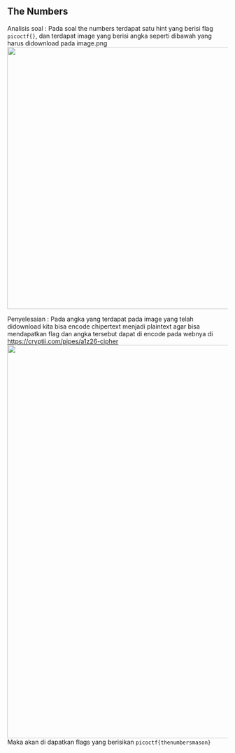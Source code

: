 ## The Numbers

Analisis soal : 
Pada soal the numbers terdapat satu hint yang berisi flag ```picoctf{}```, dan terdapat image yang berisi angka seperti dibawah yang harus didownload pada
image.png
<img src="https://github.com/Naraduhita/kripto-picoctf-writeup/assets/96894117/86230d1f-6270-4d13-9d20-1d19df918a6d" height="600" />

Penyelesaian : 
Pada angka yang terdapat pada image yang telah didownload kita bisa encode chipertext menjadi plaintext agar bisa mendapatkan flag dan angka tersebut dapat di encode pada webnya di https://cryptii.com/pipes/a1z26-cipher
<img src="https://github.com/Naraduhita/kripto-picoctf-writeup/assets/96894117/a69ce1dd-54ae-4642-a18d-5a317cb46eaa" height="900"/>
Maka akan di dapatkan flags yang berisikan ```picoctf{thenumbersmason}```
